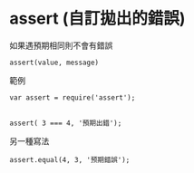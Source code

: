 # assert (自訂拋出的錯誤)

如果遇預期相同則不會有錯誤

```
assert(value, message)
```
範例
```
var assert = require('assert');


assert( 3 === 4, '預期出錯');
```

另一種寫法
```
assert.equal(4, 3, '预期錯誤');
```

